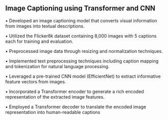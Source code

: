 
## Image Captioning using Transformer and CNN

• Developed an image captioning model that converts visual information from images into textual descriptions.

• Utilized the Flicker8k dataset containing 8,000 images with 5 captions each for training and evaluation.

• Preprocessed image data through resizing and normalization techniques.

• Implemented text preprocessing techniques including caption mapping and tokenization for natural language processing.

• Leveraged a pre-trained CNN model (EfficientNet) to extract informative feature vectors from images.

• Incorporated a Transformer encoder to generate a rich encoded representation of the extracted image features.

• Employed a Transformer decoder to translate the encoded image representation into human-readable captions
